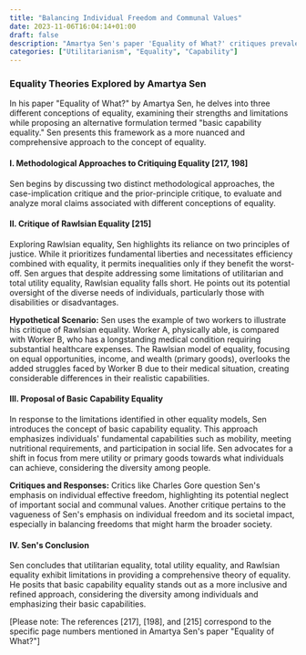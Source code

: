 ```yaml
---
title: "Balancing Individual Freedom and Communal Values"
date: 2023-11-06T16:04:14+01:00
draft: false
description: "Amartya Sen's paper 'Equality of What?' critiques prevalent theories of equality and advocates for a more nuanced approach through 'basic capability equality,' considering individuals' diverse capabilities and limitations."
categories: ["Utilitarianism", "Equality", "Capability"]
---
```



### **Equality Theories Explored by Amartya Sen**

In his paper "Equality of What?" by Amartya Sen, he delves into three different conceptions of equality, examining their strengths and limitations while proposing an alternative formulation termed "basic capability equality." Sen presents this framework as a more nuanced and comprehensive approach to the concept of equality.

#### **I. Methodological Approaches to Critiquing Equality [217, 198]**
Sen begins by discussing two distinct methodological approaches, the case-implication critique and the prior-principle critique, to evaluate and analyze moral claims associated with different conceptions of equality.

#### **II. Critique of Rawlsian Equality [215]**
Exploring Rawlsian equality, Sen highlights its reliance on two principles of justice. While it prioritizes fundamental liberties and necessitates efficiency combined with equality, it permits inequalities only if they benefit the worst-off. Sen argues that despite addressing some limitations of utilitarian and total utility equality, Rawlsian equality falls short. He points out its potential oversight of the diverse needs of individuals, particularly those with disabilities or disadvantages.

**Hypothetical Scenario:** Sen uses the example of two workers to illustrate his critique of Rawlsian equality. Worker A, physically able, is compared with Worker B, who has a longstanding medical condition requiring substantial healthcare expenses. The Rawlsian model of equality, focusing on equal opportunities, income, and wealth (primary goods), overlooks the added struggles faced by Worker B due to their medical situation, creating considerable differences in their realistic capabilities.

#### **III. Proposal of Basic Capability Equality**
In response to the limitations identified in other equality models, Sen introduces the concept of basic capability equality. This approach emphasizes individuals' fundamental capabilities such as mobility, meeting nutritional requirements, and participation in social life. Sen advocates for a shift in focus from mere utility or primary goods towards what individuals can achieve, considering the diversity among people.

**Critiques and Responses:** Critics like Charles Gore question Sen's emphasis on individual effective freedom, highlighting its potential neglect of important social and communal values. Another critique pertains to the vagueness of Sen's emphasis on individual freedom and its societal impact, especially in balancing freedoms that might harm the broader society.

#### **IV. Sen's Conclusion**
Sen concludes that utilitarian equality, total utility equality, and Rawlsian equality exhibit limitations in providing a comprehensive theory of equality. He posits that basic capability equality stands out as a more inclusive and refined approach, considering the diversity among individuals and emphasizing their basic capabilities.

[Please note: The references [217], [198], and [215] correspond to the specific page numbers mentioned in Amartya Sen's paper "Equality of What?"]